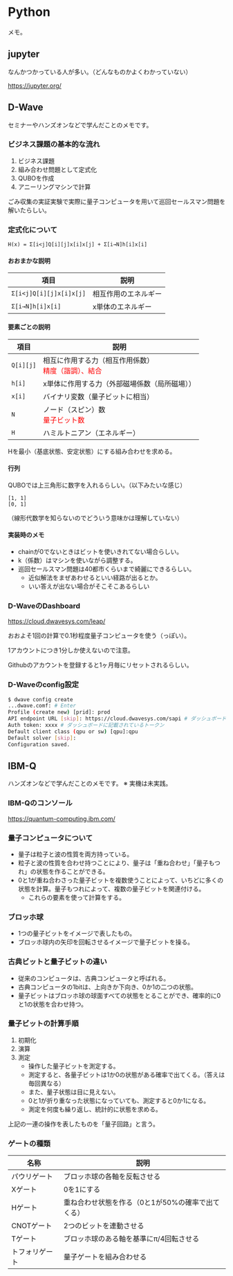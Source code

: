 # Python

メモ。

## jupyter

なんかつかっている人が多い。（どんなものかよくわかっていない）

https://jupyter.org/

## D-Wave

セミナーやハンズオンなどで学んだことのメモです。

### ビジネス課題の基本的な流れ

1. ビジネス課題
1. 組み合わせ問題として定式化
1. QUBOを作成
1. アニーリングマシンで計算

ごみ収集の実証実験で実際に量子コンピュータを用いて巡回セールスマン問題を解いたらしい。

### 定式化について

`H(x) = Σ[i<j]Q[i][j]x[i]x[j] + Σ[i→N]h[i]x[i]`

#### おおまかな説明

| 項目 | 説明 |
| --- | --- |
| `Σ[i<j]Q[i][j]x[i]x[j]` | 相互作用のエネルギー |
| `Σ[i→N]h[i]x[i]` | x単体のエネルギー |

#### 要素ごとの説明

| 項目 | 説明 |
| --- | --- |
| `Q[i][j]` | 相互に作用する力（相互作用係数）</br><font color=red>精度（諧調）、結合<font> |
| `h[i]` | x単体に作用する力（外部磁場係数（局所磁場）） |
| `x[i]` | バイナリ変数（量子ビットに相当） |
| `N` | ノード（スピン）数</br><font color=red>量子ビット数<font> |
| `H` | ハミルトニアン（エネルギー） |

Hを最小（基底状態、安定状態）にする組み合わせを求める。

#### 行列

QUBOでは上三角形に数字を入れるらしい。（以下みたいな感じ）

```
[1, 1]
[0, 1]
```

（線形代数学を知らないのでどういう意味かは理解していない）

#### 実装時のメモ

* chainが0でないときはビットを使いきれてない場合らしい。
* k（係数）はマシンを使いながら調整する。
* 巡回セールスマン問題は40都市くらいまで綺麗にできるらしい。
   * 近似解法をまぜあわせるといい経路が出るとか。
   * いい答えが出ない場合がそこそこあるらしい

### D-WaveのDashboard

https://cloud.dwavesys.com/leap/

おおよそ1回の計算で0.1秒程度量子コンピュータを使う（っぽい）。

1アカウントにつき1分しか使えないので注意。

Githubのアカウントを登録すると1ヶ月毎にリセットされるらしい。

### D-Waveのconfig設定

```bash
$ dwave config create
...dwave.comf: # Enter
Profile (create new) [prid]: prod
API endpoint URL [skip]: https://cloud.dwavesys.com/sapi # ダッシュボードに記載されているエンドポイント
Auth token: xxxx # ダッシュボードに記載されているトークン
Default client class (qpu or sw) [qpu]:qpu
Default solver [skip]:
Configuration saved.
```

## IBM-Q

ハンズオンなどで学んだことのメモです。
※ 実機は未実践。

### IBM-Qのコンソール

https://quantum-computing.ibm.com/

### 量子コンピュータについて

* 量子は粒子と波の性質を両方持っている。
* 粒子と波の性質を合わせ持つことにより、量子は「重ね合わせ」「量子もつれ」の状態を作ることができる。
* 0と1が重ね合わさった量子ビットを複数使うことによって、いちどに多くの状態を計算。量子もつれによって、複数の量子ビットを関連付ける。
   * これらの要素を使って計算をする。

### ブロッホ球

* 1つの量子ビットをイメージで表したもの。
* ブロッホ球内の矢印を回転させるイメージで量子ビットを操る。

### 古典ビットと量子ビットの違い

* 従来のコンピュータは、古典コンピュータと呼ばれる。
* 古典コンピュータの1bitは、上向きか下向き、0か1の二つの状態。
* 量子ビットはブロッホ球の球面すべての状態をとることができ、確率的に0と1の状態を合わせ持つ。

### 量子ビットの計算手順

1. 初期化
1. 演算
1. 測定
   * 操作した量子ビットを測定する。
   * 測定すると、各量子ビットは1か0の状態がある確率で出てくる。（答えは毎回異なる）
   * また、量子状態は目に見えない。
   * 0と1が折り重なった状態になっていても、測定すると0か1になる。
   * 測定を何度も繰り返し、統計的に状態を求める。

上記の一連の操作を表したものを「量子回路」と言う。

### ゲートの種類

| 名称 | 説明 |
| --- | --- |
| パウリゲート | ブロッホ球の各軸を反転させる |
| Xゲート | 0を1にする |
| Hゲート | 重ね合わせ状態を作る（0と1が50%の確率で出てくる） |
| CNOTゲート | 2つのビットを連動させる |
| Tゲート | ブロッホ球のある軸を基準にπ/4回転させる |
| トフォリゲート | 量子ゲートを組み合わせる |
